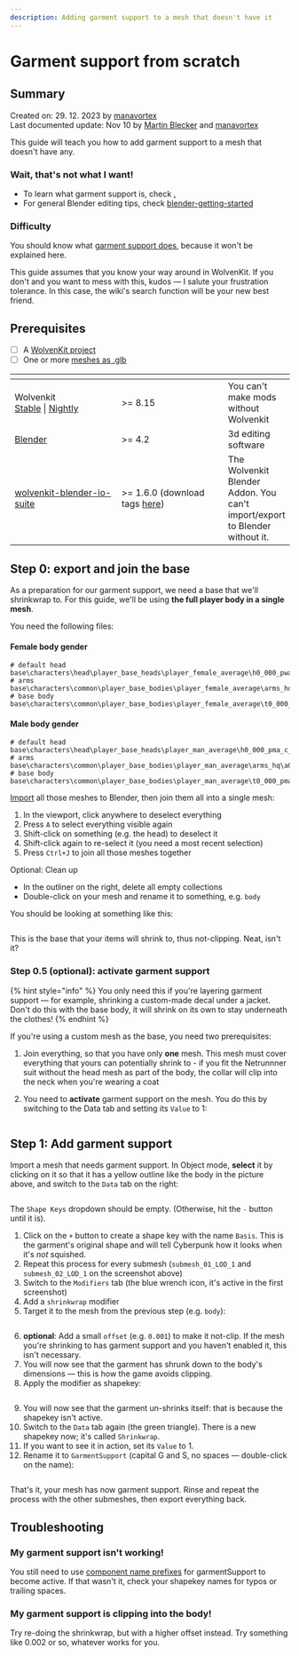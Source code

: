 ```yaml
---
description: Adding garment support to a mesh that doesn't have it
---
```


# Garment support from scratch

## Summary

Created on: 29. 12. 2023 by [manavortex](https://app.gitbook.com/u/NfZBoxGegfUqB33J9HXuCs6PVaC3 "mention")\
Last documented update: Nov 10 by [Martin Blecker](https://app.gitbook.com/u/uTg0IPgQKfba7RsC4EVdUSMuJqv2 "mention") and [manavortex](https://app.gitbook.com/u/NfZBoxGegfUqB33J9HXuCs6PVaC3 "mention")

This guide will teach you how to add garment support to a mesh that doesn't have any.

### Wait, that's not what I want!

* To learn what garment support is, check [.](./ "mention")
* For general Blender editing tips, check [blender-getting-started](../blender-getting-started/ "mention")

### Difficulty

You should know what [garment support does](./), because it won't be explained here.

This guide assumes that you know your way around in WolvenKit. If you don't and you want to mess with this, kudos — I salute your frustration tolerance. In this case, the wiki's search function will be your new best friend.

## Prerequisites

* [ ] A [WolvenKit project](https://app.gitbook.com/s/-MP\_ozZVx2gRZUPXkd4r/wolvenkit-app/usage/wolvenkit-projects)
* [ ] One or more [meshes as .glb](../../modding-tools/wolvenkit-blender-io-suite/wkit-blender-plugin-import-export.md#meshes)

<table><thead><tr><th width="180"></th><th width="179"></th><th></th></tr></thead><tbody><tr><td>Wolvenkit<br><a href="https://github.com/WolvenKit/Wolvenkit/releases">Stable</a> | <a href="https://github.com/WolvenKit/WolvenKit-nightly-releases/releases">Nightly</a></td><td>>= 8.15 </td><td>You can't make mods without Wolvenkit</td></tr><tr><td><a href="https://www.blender.org/download/releases">Blender</a></td><td>>= 4.2</td><td>3d editing software</td></tr><tr><td><a data-mention href="../../modding-tools/wolvenkit-blender-io-suite/">wolvenkit-blender-io-suite</a></td><td>>= 1.6.0 (download tags <a href="https://github.com/WolvenKit/Cyberpunk-Blender-add-on/tags">here</a>)</td><td>The Wolvenkit Blender Addon. You can't import/export to Blender without it.</td></tr></tbody></table>

## Step 0: export and join the base

As a preparation for our garment support, we need a base that we'll shrinkwrap to. For this guide, we'll be using **the full player body in a single mesh**.&#x20;

You need the following files:

#### Female body gender

```
# default head
base\characters\head\player_base_heads\player_female_average\h0_000_pwa_c__basehead\h0_000_pwa_c__basehead.mesh
# arms
base\characters\common\player_base_bodies\player_female_average\arms_hq\a0_000_pwa_base_hq__full.mesh
# base body
base\characters\common\player_base_bodies\player_female_average\t0_000_pwa_base__full.mesh
```

#### Male body gender

```
# default head
base\characters\head\player_base_heads\player_man_average\h0_000_pma_c__basehead\h0_000_pma_c__basehead.mesh
# arms
base\characters\common\player_base_bodies\player_man_average\arms_hq\a0_001_pma_base_hq__full.mesh
# base body
base\characters\common\player_base_bodies\player_man_average\t0_000_pma_base__full.mesh
```

[Import](../../modding-tools/wolvenkit-blender-io-suite/wkit-blender-plugin-import-export.md#importing-into-blender) all those meshes to Blender, then join them all into a single mesh:

1. In the viewport, click anywhere to deselect everything
2. Press `A` to select everything visible again
3. Shift-click on something (e.g. the head) to deselect it
4. Shift-click again to re-select it (you need a most recent selection)
5. Press `Ctrl+J` to join all those meshes together

Optional: Clean up

* In the outliner on the right, delete all empty collections
* Double-click on your mesh and rename it to something, e.g. `body`

You should be looking at something like this:

<figure><img src="../../../.gitbook/assets/custom_garment_support_step1.png" alt=""><figcaption></figcaption></figure>

This is the base that your items will shrink to, thus not-clipping. Neat, isn't it?

### Step 0.5 (optional): activate garment support

{% hint style="info" %}
You only need this if you're layering garment support — for example, shrinking a custom-made decal under a jacket. Don't do this with the base body, it will shrink on its own to stay underneath the clothes!
{% endhint %}

If you're using a custom mesh as the base, you need two prerequisites:&#x20;

1. Join everything, so that you have only **one** mesh. This mesh must cover everything that yours can potentially shrink to - if you fit the Netrunnner suit without the head mesh as part of the body, the collar will clip into the neck when you're wearing a coat
2.  You need to **activate** garment support on the mesh. You do this by switching to the Data tab and setting its `Value` to 1:

    <figure><img src="../../../.gitbook/assets/blender_enable_garment_support.png" alt=""><figcaption></figcaption></figure>

## Step 1: Add garment support

Import a mesh that needs garment support. In Object mode, **select** it by clicking on it so that it has a yellow outline like the body in the picture above, and switch to the `Data` tab on the right:

<figure><img src="../../../.gitbook/assets/custom_garment_support_step2.png" alt=""><figcaption></figcaption></figure>

The `Shape Keys` dropdown should be empty. (Otherwise, hit the `-` button until it is).

1. Click on the `+` button to create a shape key with the name `Basis`. This is the garment's original shape and will tell Cyberpunk how it looks when it's _not_ squished.
2. Repeat this process for every submesh (`submesh_01_LOD_1` and `submesh_02_LOD_1` on the screenshot above)
3. Switch to the `Modifiers` tab (the blue wrench icon, it's active in the first screenshot)
4. Add a `shrinkwrap` modifier
5. Target it to the mesh from the previous step (e.g. `body`):

<figure><img src="../../../.gitbook/assets/custom_garment_support_shrinkwrap.png" alt=""><figcaption></figcaption></figure>

6. **optional**: Add a small `offset` (e.g. `0.001`) to make it not-clip. If the mesh you're shrinking to has garment support and you haven't enabled it, this isn't necessary.
7. You will now see that the garment has shrunk down to the body's dimensions — this is how the game avoids clipping.
8. Apply the modifier as shapekey:

<figure><img src="../../../.gitbook/assets/apply_as_shapekey.png" alt=""><figcaption></figcaption></figure>

9. You will now see that the garment un-shrinks itself: that is because the shapekey isn't active.&#x20;
10. Switch to the `Data` tab again (the green triangle). There is a new shapekey now; it's called `Shrinkwrap`.
11. If you want to see it in action, set its `Value` to 1.&#x20;
12. Rename it to `GarmentSupport` (capital G and S, no spaces — double-click on the name):

<figure><img src="../../../.gitbook/assets/custom_garment_support_rename_shapekey.png" alt=""><figcaption></figcaption></figure>

That's it, your mesh has now garment support. Rinse and repeat the process with the other submeshes, then export everything back.



## Troubleshooting

### My garment support isn't working!

You still need to use [component name prefixes](./#component-prefixes) for garmentSupport to become active. If that wasn't it, check your shapekey names for typos or trailing spaces.

### My garment support is clipping into the body!

Try re-doing the shrinkwrap, but with a higher offset instead. Try something like 0.002 or so, whatever works for you.
